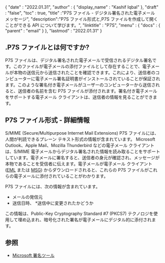 {
  "date" : "2022.01.31",
  "author" : {
    "display_name" : "Kashif Iqbal"
},
  "draft" : "false",
  "toc" : true,
  "title" :"P7S ファイル - デジタル署名された電子メール メッセージ",
  "description":"P7S ファイル形式と,P7S ファイルを作成して開くことができる API について学びます。",
  "linktitle" : "P7S",
  "menu" : {
    "docs" : {
      "parent" : "email"
}
},
  "lastmod" : "2022.01.31"
}

## .P7S ファイルとは何ですか?

P7S ファイルは、デジタル署名された電子メールで受信されるデジタル署名です。このファイルが電子メールの添付ファイルとして存在することで、電子メールが本物の送信元から送信されたことを確認できます。これにより、送信者のコンピューターに電子メール署名証明書がインストールされていることが保証されます。このような署名付き電子メールがユーザーのコンピューターから送信されると、送信者の名前を含む P7S ファイルが添付されます。署名付き電子メールをサポートする電子メール クライアントは、送信者の情報を見ることができます。

## P7S ファイル形式 - 詳細情報

S/MIME (Secure/Multipurpose Internet Mail Extensions) P7S ファイルには、人間が判読できるプレーン テキスト形式の情報が含まれています。 Microsoft Outlook、Apple Mail、Mozilla Thunderbird などの電子メール クライアントは、S/MIME 電子メールからデジタル署名された情報を読み取ることをサポートしています。電子メールに署名すると、送信者の身元が確認され、メッセージが本物であることを受信者に伝えます。電子メールが電子メール クライアント ([EML](/email/eml/) または [MSG](/email/msg/)) からダウンロードされると、これらの P7S ファイルがこれらの電子メールに添付されていることがわかります。

P7S ファイルには、次の情報が含まれています。

* メールの発信元
* 送信日時、
*送信中に変更されたかどうか

この情報は、Public-Key Cryptography Standard #7 (PKCS7) テクノロジを使用して埋め込まれ、暗号化された署名が電子メールにデジタル的に添付されます。

## 参照 ##

* [Microsoft 署名ツール](https://learn.microsoft.com/en-us/windows-hardware/drivers/devtest/signtool)

